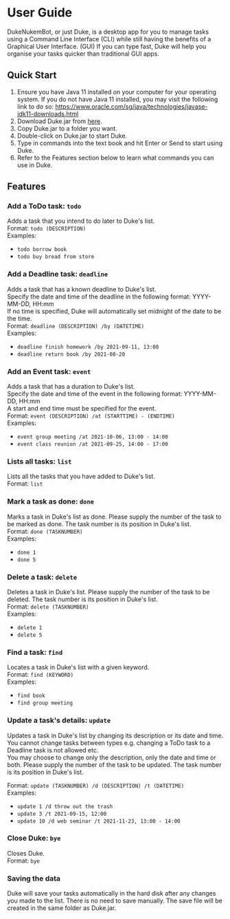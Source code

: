 # User Guide

DukeNukemBot, or just Duke, is a desktop app for you to manage tasks using
a Command Line Interface (CLI) while still having the benefits of a Graphical
User Interface. (GUI) If you can type fast, Duke will help you organise your
tasks quicker than traditional GUI apps.

## Quick Start

1. Ensure you have Java 11 installed on your computer for your operating system.
   If you do not have Java 11 installed, you may visit the following link to do
   so:
   https://www.oracle.com/sg/java/technologies/javase-jdk11-downloads.html
2. Download Duke.jar from [here](https://github.com/lowkangn/ip/releases/download/BCD-Extension/duke.jar).
3. Copy Duke.jar to a folder you want.
4. Double-click on Duke.jar to start Duke.
5. Type in commands into the text book and hit Enter or Send to start using Duke.
6. Refer to the Features section below to learn what commands you can use in Duke.

## Features 

### Add a ToDo task: `todo`

Adds a task that you intend to do later to Duke's list.  
Format: `todo (DESCRIPTION)`  
Examples:
* `todo borrow book`
* `todo buy bread from store`

### Add a Deadline task: `deadline`

Adds a task that has a known deadline to Duke's list.</br>
Specify the date and time of the deadline in the following format:
YYYY-MM-DD, HH:mm<br/>
If no time is specified, Duke will automatically set midnight of the date to be
the time.  
Format: `deadline (DESCRIPTION) /by (DATETIME)`  
Examples:
* `deadline finish homework /by 2021-09-11, 13:00`
* `deadline return book /by 2021-08-20`

### Add an Event task: `event`

Adds a task that has a duration to Duke's list.  
Specify the date and time of the event in the following format:
YYYY-MM-DD, HH:mm<br/>
A start and end time must be specified for the event.  
Format: `event (DESCRIPTION) /at (STARTTIME) - (ENDTIME)`  
Examples:
* `event group meeting /at 2021-10-06, 13:00 - 14:00`
* `event class reunion /at 2021-09-25, 14:00 - 17:00`

### Lists all tasks: `list`

Lists all the tasks that you have added to Duke's list.  
Format: `list`  

### Mark a task as done: `done`

Marks a task in Duke's list as done. Please supply the number of the task to be
marked as done. The task number is its position in Duke's list.  
Format: `done (TASKNUMBER)`  
Examples:
* `done 1`
* `done 5`

### Delete a task: `delete`

Deletes a task in Duke's list. Please supply the number of the task to be deleted.
The task number is its position in Duke's list.  
Format: `delete (TASKNUMBER)`  
Examples:
* `delete 1`
* `delete 5`

### Find a task: `find`

Locates a task in Duke's list with a given keyword.  
Format: `find (KEYWORD)`  
Examples:
* `find book`
* `find group meeting`

### Update a task's details: `update`

Updates a task in Duke's list by changing its description or its date and time.
You cannot change tasks between types e.g. changing a ToDo task to a Deadline
task is not allowed etc.   
You may choose to change only the description, only the date and time or both.
Please supply the number of the task to be updated. The task number is its position
in Duke's list.
  
Format: `update (TASKNUMBER) /d (DESCRIPTION) /t (DATETIME)`  
Examples:
* `update 1 /d throw out the trash`
* `update 3 /t 2021-09-15, 12:00`
* `update 10 /d web seminar /t 2021-11-23, 13:00 - 14:00`

### Close Duke: `bye`

Closes Duke.  
Format: `bye`  

### Saving the data

Duke will save your tasks automatically in the hard disk after any changes you
made to the list. There is no need to save manually. The save file will be created
in the same folder as Duke.jar.